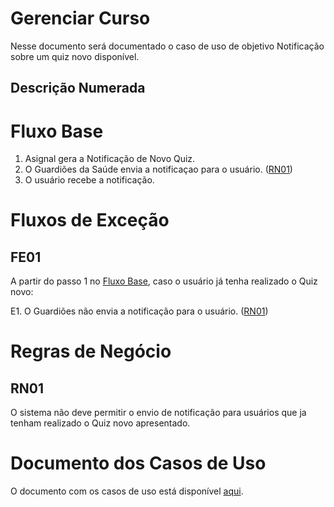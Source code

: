 # Gerenciar Curso

Nesse documento será documentado o caso de uso de objetivo Notificação sobre um quiz novo disponível.

## Descrição Numerada

# Fluxo Base

1. Asignal gera a Notificação de Novo Quiz. 
2. O Guardiões da Saúde envia a notificaçao para o usuário. ([RN01](#rn01))
3. O usuário recebe a notificação.

# Fluxos de Exceção

## FE01

A partir do passo 1 no [Fluxo Base](#fluxo-base), caso o usuário já tenha realizado o Quiz novo: 

E1. O Guardiões não envia a notificação para o usuário. ([RN01](#rn01))
            

# Regras de Negócio

## RN01

O sistema não deve permitir o envio de notificação para usuários que ja tenham realizado o Quiz novo apresentado. 


# Documento dos Casos de Uso

O documento com os casos de uso está disponível [aqui](https://lucid.app/lucidchart/2177ac08-1b4a-401c-9047-ee3df682c233/edit?viewport_loc=-61%2C-203%2C2130%2C996%2C0_0&invitationId=inv_31318015-e18b-4767-9aa8-2501d5bbfde3#).